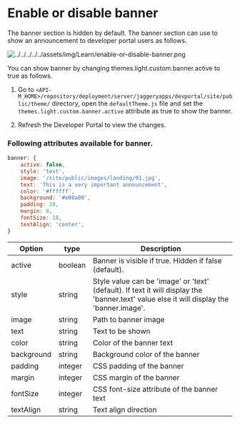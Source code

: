 # Enable or disable banner

The banner section is hidden by default. The banner section can use to show an announcement to developer portal users as follows. 

 ![../../../../../assets/img/Learn/enable-or-disable-banner.png](../../../../../assets/img/Learn/enable-or-disable-banner.png) 

You can show banner by changing themes.light.custom.banner.active to true as follows.

1. Go to  `<API-M_HOME>/repository/deployment/server/jaggeryapps/devportal/site/public/theme/` directory, open the `defaultTheme.js` file and set the `themes.light.custom.banner.active` attribute as true to show the banner.

2. Refresh the Developer Portal to view the changes.

### Following attributes available for banner.

```js
banner: {
    active: false,
    style: 'text',
    image: '/site/public/images/landing/01.jpg',
    text: 'This is a very important announcement',
    color: '#ffffff',
    background: '#e08a00',
    padding: 20,
    margin: 0,
    fontSize: 18,
    textAlign: 'center',
}
```

| Option | type | Description |
| ------ | -- | ----------- |
| active | boolean | Banner is visible if true. Hidden if false (default). |
| style | string | Style value can be 'image' or 'text' (default). If text it will display the 'banner.text' value else it will display the 'banner.image'. |
| image | string | Path to banner image |
| text | string | Text to be shown |
| color | string | Color of the banner text |
| background | string | Background color of the banner |
| padding | integer | CSS padding of the banner |
| margin | integer | CSS margin of the banner |
| fontSize | integer | CSS font-size attribute of the banner text |
| textAlign | string | Text align direction |


